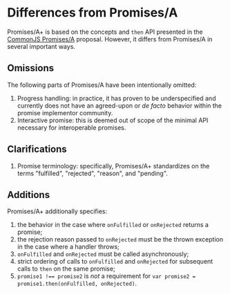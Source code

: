# Differences from Promises/A

Promises/A+ is based on the concepts and `then` API presented in the [CommonJS Promises/A](http://wiki.commonjs.org/wiki/Promises/A) proposal.  However, it differs from Promises/A in several important ways.

## Omissions

The following parts of Promises/A have been intentionally omitted:

1. Progress handling: in practice, it has proven to be underspecified and currently does not have an agreed-upon or *de facto* behavior within the promise implementor community.
1. Interactive promise: this is deemed out of scope of the minimal API necessary for interoperable promises.

## Clarifications

1. Promise terminology: specifically, Promises/A+ standardizes on the terms "fulfilled", "rejected", "reason", and "pending".

## Additions

Promises/A+ additionally specifies:

1. the behavior in the case where `onFulfilled` or `onRejected` returns a promise;
1. the rejection reason passed to `onRejected` must be the thrown exception in the case where a handler throws;
1. `onFulfilled` and `onRejected` must be called asynchronously;
1. strict ordering of calls to `onFulfilled` and `onRejected` for subsequent calls to `then` on the same promise;
1. `promise1 !== promise2` is *not* a requirement for `var promise2 = promise1.then(onFulfilled, onRejected)`.